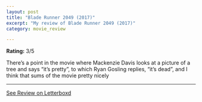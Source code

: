 ```yaml
---
layout: post
title: "Blade Runner 2049 (2017)"
excerpt: "My review of Blade Runner 2049 (2017)"
category: movie_review

---
```


**Rating:** 3/5

There’s a point in the movie where Mackenzie Davis looks at a picture of a tree and says “it’s pretty”, to which Ryan Gosling replies, “it’s dead”, and I think that sums of the movie pretty nicely

<hr>

[See Review on Letterboxd](https://boxd.it/2I9ap1)

